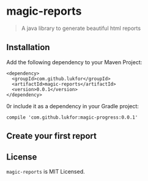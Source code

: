 # magic-reports

> A java library to generate beautiful html reports


## Installation

Add the following dependency to your Maven Project:

    <dependency>
      <groupId>com.github.lukfor</groupId>
      <artifactId>magic-reports</artifactId>
      <version>0.0.1</version>
    </dependency>

0r include it as a dependency in your Gradle project:

    compile 'com.github.lukfor:magic-progress:0.0.1'


## Create your first report



## License

`magic-reports` is MIT Licensed.